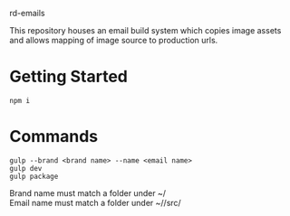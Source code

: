 rd-emails

This repository houses an email build system which copies image assets and allows mapping of image source to production urls.

# Getting Started

`npm i`

# Commands

`gulp --brand <brand name> --name <email name>`  
`gulp dev`  
`gulp package`

Brand name must match a folder under ~/  
Email name must match a folder under ~/<brand name>/src/
